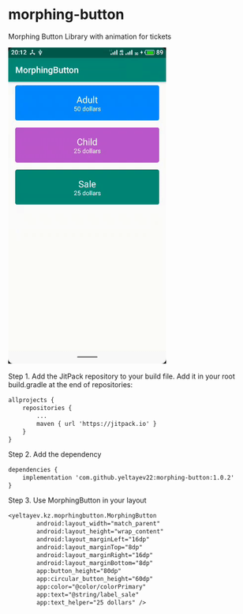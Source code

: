 # morphing-button
Morphing Button Library with animation for tickets

![](morphing-button.gif)

Step 1. Add the JitPack repository to your build file.
Add it in your root build.gradle at the end of repositories:
```
allprojects {
	repositories {
		...
		maven { url 'https://jitpack.io' }
	}
}
```
  
Step 2. Add the dependency
```
dependencies {
	implementation 'com.github.yeltayev22:morphing-button:1.0.2'
}  
```

Step 3. Use MorphingButton in your layout

```
<yeltayev.kz.moprhingbutton.MorphingButton
        android:layout_width="match_parent"
        android:layout_height="wrap_content"
        android:layout_marginLeft="16dp"
        android:layout_marginTop="8dp"
        android:layout_marginRight="16dp"
        android:layout_marginBottom="8dp"
        app:button_height="80dp"
        app:circular_button_height="60dp"
        app:color="@color/colorPrimary"
        app:text="@string/label_sale"
        app:text_helper="25 dollars" />
```
